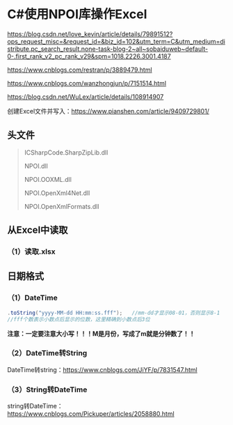 # C#使用NPOI库操作Excel

https://blog.csdn.net/love_kevin/article/details/79891512?ops_request_misc=&request_id=&biz_id=102&utm_term=C&utm_medium=distribute.pc_search_result.none-task-blog-2~all~sobaiduweb~default-0-.first_rank_v2_pc_rank_v29&spm=1018.2226.3001.4187

https://www.cnblogs.com/restran/p/3889479.html

https://www.cnblogs.com/wanzhongjun/p/7151514.html

https://blog.csdn.net/WuLex/article/details/108914907

创建Excel文件并写入：https://www.pianshen.com/article/9409729801/

## 头文件

> ICSharpCode.SharpZipLib.dll
>
> NPOI.dll
>
> NPOI.OOXML.dll
>
> NPOI.OpenXml4Net.dll
>
> NPOI.OpenXmlFormats.dll



## 从Excel中读取

### （1）读取.xlsx



## 日期格式

### （1）DateTime

```C#
.toString("yyyy-MM-dd HH:mm:ss.fff");	//mm-dd才显示08-01，否则显示8-1
//fff个数表示小数点后显示的位数，这里精确到小数点后3位
```

**注意：一定要注意大小写！！！M是月份，写成了m就是分钟数了！！**

### （2）DateTime转String

DateTime转string：https://www.cnblogs.com/JiYF/p/7831547.html

### （3）String转DateTime

string转DateTime：https://www.cnblogs.com/Pickuper/articles/2058880.html

